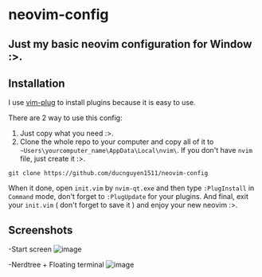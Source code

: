 # neovim-config
Just my basic neovim configuration for Window :>.
---
## Installation

I use [vim-plug](https://github.com/junegunn/vim-plug) to install plugins because it is easy to use.

There are 2 way to use this config:
1. Just copy what you need :>.
2. Clone the whole repo to your computer and copy all of it to `~Users\yourcomputer_name\AppData\Local\nvim\`. If you don't have `nvim` file, just create it :>.

```
git clone https://github.com/ducnguyen1511/neovim-config
```

When it done, open `init.vim` by `nvim-qt.exe` and then type `:PlugInstall` in `Command` mode, don't forget to `:PlugUpdate` for your plugins. And final, exit your `init.vim` ( don't forget to save it ) and enjoy your new neovim :>. 

## Screenshots 

-Start screen
![image](https://user-images.githubusercontent.com/47920109/135983840-ff618a64-fc43-475d-878e-511bee49b36e.png)

-Nerdtree + Floating terminal
![image](https://user-images.githubusercontent.com/47920109/135984322-2448003c-43bc-4174-8371-94c6c2708be6.png)

